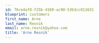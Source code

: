 ```yaml
---
id: 76ce4af8-f25b-4169-ac90-53b3cc011631
blueprint: customers
first_name: Arne
last_name: Resnik
email: arne.resnik@yahoo.com
title: 'Arne Resnik'
---
```


